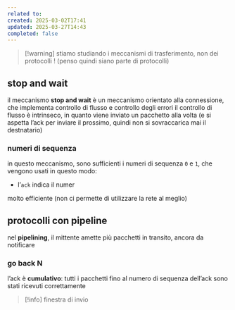 ```yaml
---
related to: 
created: 2025-03-02T17:41
updated: 2025-03-27T14:43
completed: false
---
```

>[!warning] stiamo studiando i meccanismi di trasferimento, non dei protocolli ! (penso quindi siano parte di protocolli)
## stop and wait
il meccanismo **stop and wait** è un meccanismo orientato alla connessione, che implementa controllo di flusso e controllo degli errori
il controllo di flusso è intrinseco, in quanto viene inviato un pacchetto alla volta (e si aspetta l’ack per inviare il prossimo, quindi non si sovraccarica mai il destnatario)
### numeri di sequenza
in questo meccanismo, sono sufficienti i numeri di sequenza `0` e `1`, che vengono usati in questo modo:
- l’`ack` indica il numer


molto efficiente (non ci permette di utilizzare la rete al meglio)
## protocolli con pipeline
nel **pipelining**, il mittente amette più pacchetti in transito, ancora da notificare

### go back N
l’ack è **cumulativo**: tutti i pacchetti fino al numero di sequenza dell’ack sono stati ricevuti correttamente
>[!info] finestra di invio
